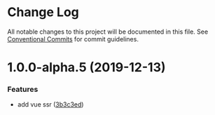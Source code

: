 # Change Log

All notable changes to this project will be documented in this file.
See [Conventional Commits](https://conventionalcommits.org) for commit guidelines.

# 1.0.0-alpha.5 (2019-12-13)


### Features

* add vue ssr ([3b3c3ed](https://github.com/nut-project/nut/tree/master/plugins/vue-ssr/commit/3b3c3ed9954d26ac5e06a7b6ef6aeccb702a6c57))
